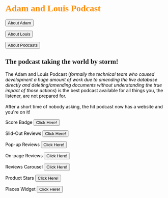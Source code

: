 <html lang="en">
<head>
    <meta charset="UTF-8">
    <style>
        h1   {color: darkorange;}
        p    {color: black;}
    </style>
</head>
<body>
<h1 style="font-family:verdana;">Adam and Louis Podcast</h1>


<form action="about_adam.html">
    <input type="submit" value="About Adam" />
</form>
<form action="http://google.com">
    <button type="submit">About Louis</button>
</form>
<form action="http://google.com">
    <button type="submit">About Podcasts</button>
</form>

<h2 style="font-family:Comic sans MS;">The podcast taking the world by storm!</h2>
<p>The Adam and Louis Podcast (<em>formally the technical team who caused development a huge amount of work due to amending the live database directly and deleting/amending documents without understanding the true impact of those actions</em>) is the best podcast available for all things you, the listener, are not prepared for.
    <br /><br /> After a short time of nobody asking, the hit podcast now has a website and you're on it!</p>

<form action="score_badge.html">
    <p>Score Badge    <button type="submit">Click Here!</button></p>
</form>
<form action="slide_out.html">
    <p>Slid-Out Reviews    <button type="submit">Click Here!</button></p>
</form>
<form action="pop_up.html">
    <p>Pop-up Reviews    <button type="submit">Click Here!</button></p>
</form>
<form action="on_page.html">
    <p>On-page Reviews    <button type="submit">Click Here!</button></p>
</form>
<form action="reviews_carousel.html">
    <p>Reviews Carousel    <button type="submit">Click Here!</button></p>
</form>
<form action="product_stars.html">
    <p>Product Stars    <button type="submit">Click Here!</button></p>
</form>
<form action="places_widget.html">
    <p>Places Widget    <button type="submit">Click Here!</button></p>
</form>
</body>
</html>
